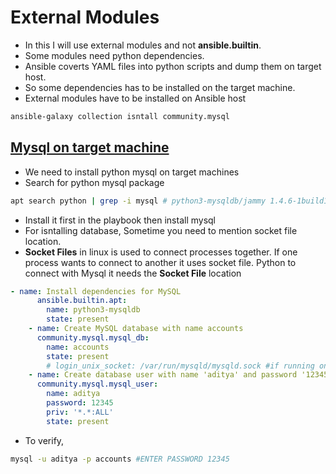 # External Modules
- In this I will use external modules and not **ansible.builtin**.
- Some modules need python dependencies.
- Ansible coverts YAML files into python scripts and dump them on target host.
- So some dependencies has to be installed on the target machine.
- External modules have to be installed on Ansible host
```bash
ansible-galaxy collection isntall community.mysql
```

## <a href="https://docs.ansible.com/ansible/latest/collections/index_module.html#community-mysql">Mysql on target machine</a>
- We need to install python mysql on target machines
- Search for python mysql package
```bash
apt search python | grep -i mysql # python3-mysqldb/jammy 1.4.6-1build1 amd64
```
- Install it first in the playbook then install mysql
- For isntalling database, Sometime you need to mention socket file location.
- **Socket Files** in linux is used to connect processes together. If one process wants to connect to another it uses socket file. Python to connect with Mysql it needs the **Socket File** location
```yaml
- name: Install dependencies for MySQL
      ansible.builtin.apt:
        name: python3-mysqldb
        state: present
    - name: Create MySQL database with name accounts
      community.mysql.mysql_db:
        name: accounts
        state: present
        # login_unix_socket: /var/run/mysqld/mysqld.sock #if running on Linux
    - name: Create database user with name 'aditya' and password '12345' with all database privileges
      community.mysql.mysql_user:
        name: aditya
        password: 12345
        priv: '*.*:ALL'
        state: present
```
- To verify,
```bash
mysql -u aditya -p accounts #ENTER PASSWORD 12345
```